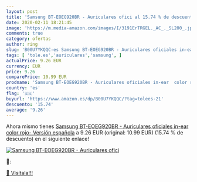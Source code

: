 ```yaml
---
layout: post
title: 'Samsung BT-EOEG920BR - Auriculares ofici al 15.74 % de descuento'
date: 2020-02-11 18:21:45
image: 'https://m.media-amazon.com/images/I/3191ErTRGEL._AC_._SL200_.jpg'
comments: true
category: ofertas
author: ring
slug: 'B00U7YKQQC-es Samsung BT-EOEG920BR - Auriculares oficiales in-ear color...'
tags: [ 'tole.es','auriculares','samsung', ]
actualPrice: 9.26 EUR
currency: EUR
price: 9.26
comparePrice: 10.99 EUR
prodname: 'Samsung BT-EOEG920BR - Auriculares oficiales in-ear  color rojo- Versión española'
country: 'es'
flag: '🇪🇸'
buyurl: 'https://www.amazon.es/dp/B00U7YKQQC/?tag=tolees-21'
descuento: '15.74'
average: '9.26'
---
```


Ahora mismo tienes [Samsung BT-EOEG920BR - Auriculares oficiales in-ear  color rojo- Versión española](https://www.amazon.es/dp/B00U7YKQQC/?tag=tolees-21) a 9.26 EUR (original: 10.99 EUR) (15.74 %  de descuento) en el siguiente enlace!

[![Samsung BT-EOEG920BR - Auriculares ofici](https://m.media-amazon.com/images/I/3191ErTRGEL._AC_._SL200_.jpg)](https://www.amazon.es/dp/B00U7YKQQC/?tag=tolees-21)

🔎:


[🛒 Visítala!!!](https://www.amazon.es/dp/B00U7YKQQC/?tag=tolees-21)
